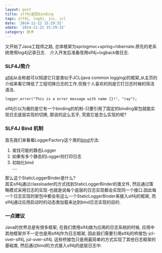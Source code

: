 ```yaml
---
layout: post
title: slf4j底层binding 
tags: slf4j, log4j, jui, jcl
date: '2014-11-22 15:29:32'
udate: '2014-11-22 15:29:32'
category: 技术
---
```

[slf4jurl]: http://www.slf4j.org/ "Simple Logging Facade For Java"
又开始了Java工程师之路, 总体框架为springmvc+spring+hibernate.原先的老系统使用log4j记录日志.　介入开发后准备改用slf4j+logback做日志.  
  
### SLF4J简介  
[slf4j][slf4jurl]从全称就可以知道它只是类似于JCL(java common logging)的框架,从主页的介绍来看它降低了工程切换日志的工作,但我个人喜欢的则是它打日志时候的简洁语法．  
  
    logger.error("This is a error message with name {}!", "ray");  
      
slf4j引以为傲的是它有一个binding的机制-只要引用了固定的binding架包就能实现日志底层实现的切换, 那说的这么玄乎, 究竟它是怎么实现的呢?  
  
### SLF4J Bind 机制  
首先我们来看看LoggerFactory这个类的[bind](https://github.com/qos-ch/slf4j/blob/master/slf4j-api/src/main/java/org/slf4j/LoggerFactory.java#L131 "Bind")方法:  
1. 查找可能的静态Logger  
2. 如果有多个静态的Logger则打印日志  
3. 初始化bind  
....  
  
那么这个StaticLoggerBinder是什么?  
其实slf4j通过classloader的方式找到StaticLoggerBinder的类文件, 然后通过策略模式采用日志的实现-也就是说每个底层的日志实现都会实现同一个接口.因此每一个日志实现的架包中都会有这么一个StaticLoggerBinder来接入slf4j的框架, 而slf4j通过应用启动时的动态类加载来达到bind日志实现的目的.  
  
### 一点建议  
Java的世界总是有很多框架, 在我们使用slf4j做为应用的日志系统的时候, 应用中其他框架并不一定也是用slf4j作为日志框架, 因此我们需要引用slf4j的桥接包-jcl-over-slf4j, jul-over-slf4j. 这些桥接包只是用最简单的方式实现了其他日志框架的基础类, 然后通过bind的方式接入slf4j的底层日志中.  
